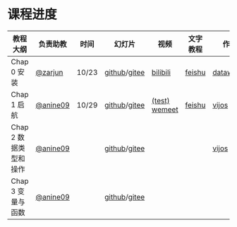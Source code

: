 # 课程进度

| 教程大纲               | 负责助教                            | 时间  |                                                                                                                      幻灯片                                                                                                                      | 视频                                                                                                                    | 文字教程                                                            | 作业                                                                      | 课程讨论                                            |
| ---------------------- | ----------------------------------- | ----- | :-----------------------------------------------------------------------------------------------------------------------------------------------------------------------------------------------------------------------------------------------: | ----------------------------------------------------------------------------------------------------------------------- | ------------------------------------------------------------------- | ------------------------------------------------------------------------- | --------------------------------------------------- |
| Chap 0 安装            | [@zarjun](https://github.com/zarjun)   | 10/23 |             [github](https://github.com/anine09/learn-python-the-smart-way-v2/blob/main/slides/chapter_0-Installation.ipynb)/[gitee](https://gitee.com/anine09/learn-python-the-smart-way-v2/blob/main/slides/chapter_0-Installation.ipynb)             | [bilibili](https://www.bilibili.com/video/BV1im4y1w75Q)                                                                    | [feishu](https://datawhale.feishu.cn/docx/OlVtdV8aJo6b9wxFZcgcPcv6nJf) | [datawhale](http://forum.datawhale.club/t/topic/4415)                        | [datawhale ](http://forum.datawhale.club/t/topic/4416) |
| Chap 1 启航            | [@anine09](https://github.com/anine09) | 10/29 |          [github](https://github.com/anine09/learn-python-the-smart-way-v2/blob/main/slides/chapter_1-Getting_Started.ipynb)/[gitee](https://gitee.com/anine09/learn-python-the-smart-way-v2/blob/main/slides/chapter_1-Getting_Started.ipynb)          | [(test) wemeet](https://meeting.tencent.com/user-center/shared-record-info?id=929ef39e-8766-4433-abb8-12a28991da0d&from=3) | [feishu](https://datawhale.feishu.cn/docx/Bwk8dQgOnoGTLzxAI7pcCTmdnDf) | [vijos](https://vijos.org/d/datawhale_p2s/homework/6366ae61f413620c3facb515) | [datawhale](http://forum.datawhale.club/t/topic/4435)  |
| Chap 2 数据类型和操作 | [@anine09](https://github.com/anine09) |       | [github](https://github.com/anine09/learn-python-the-smart-way-v2/blob/main/slides/chapter_2-Data_Types_and_Operators.ipynb)/[gitee](https://gitee.com/anine09/learn-python-the-smart-way-v2/blob/main/slides/chapter_2-Data_Types_and_Operators.ipynb) |                                                                                                                         |                                                                     | [vijos](https://vijos.org/d/datawhale_p2s/homework/636a18d9f413620c3facc71f) |                                                     |
| Chap 3 变量与函数      | [@anine09](https://github.com/anine09) |       |  [github](https://github.com/anine09/learn-python-the-smart-way-v2/blob/main/slides/chapter_3-Variables_and_Functions.ipynb)/[gitee](https://gitee.com/anine09/learn-python-the-smart-way-v2/blob/main/slides/chapter_3-Variables_and_Functions.ipynb)  |                                                                                                                         |                                                                     |                                                                           |                                                     |
